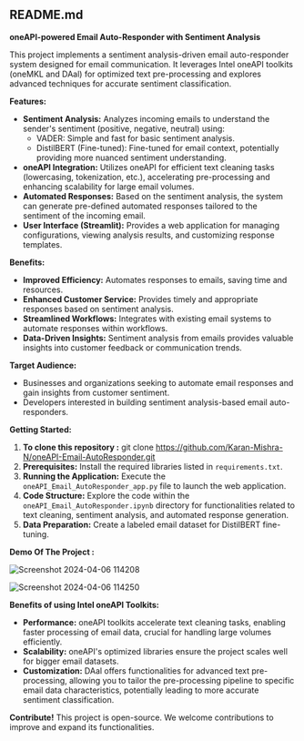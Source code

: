 ## README.md

**oneAPI-powered Email Auto-Responder with Sentiment Analysis**

This project implements a sentiment analysis-driven email auto-responder system designed for email communication. It leverages Intel oneAPI toolkits (oneMKL and DAal) for optimized text pre-processing and explores advanced techniques for accurate sentiment classification. 

**Features:**

* **Sentiment Analysis:** Analyzes incoming emails to understand the sender's sentiment (positive, negative, neutral) using:
    * VADER: Simple and fast for basic sentiment analysis.
    * DistilBERT (Fine-tuned): Fine-tuned for email context, potentially providing more nuanced sentiment understanding.
* **oneAPI Integration:** Utilizes oneAPI for efficient text cleaning tasks (lowercasing, tokenization, etc.), accelerating pre-processing and enhancing scalability for large email volumes.
* **Automated Responses:** Based on the sentiment analysis, the system can generate pre-defined automated responses tailored to the sentiment of the incoming email. 
* **User Interface (Streamlit):** Provides a web application for managing configurations, viewing analysis results, and customizing response templates.

**Benefits:**

* **Improved Efficiency:** Automates responses to emails, saving time and resources.
* **Enhanced Customer Service:** Provides timely and appropriate responses based on sentiment analysis.
* **Streamlined Workflows:** Integrates with existing email systems to automate responses within workflows.
* **Data-Driven Insights:** Sentiment analysis from emails provides valuable insights into customer feedback or communication trends.

**Target Audience:**

* Businesses and organizations seeking to automate email responses and gain insights from customer sentiment.
* Developers interested in building sentiment analysis-based email auto-responders.

**Getting Started:**
1. **To clone this repository :** git clone https://github.com/Karan-Mishra-N/oneAPI-Email-AutoResponder.git
2. **Prerequisites:** Install the required libraries listed in `requirements.txt`.
3. **Running the Application:** Execute the `oneAPI_Email_AutoResponder_app.py` file to launch the web application.
4. **Code Structure:** Explore the code within the `oneAPI_Email_AutoResponder.ipynb` directory for functionalities related to text cleaning, sentiment analysis, and automated response generation.
5. **Data Preparation:** Create a labeled email dataset for DistilBERT fine-tuning.

**Demo Of The Project :**


![Screenshot 2024-04-06 114208](https://github.com/Karan-Mishra-N/oneAPI-Email-AutoResponder/assets/152774217/34fd39e6-961f-4e7b-b3b6-8b9f7b5093cb)


![Screenshot 2024-04-06 114250](https://github.com/Karan-Mishra-N/oneAPI-Email-AutoResponder/assets/152774217/df93c5c8-be70-448b-8484-389c8488f644)

**Benefits of using Intel oneAPI Toolkits:**

* **Performance:** oneAPI toolkits accelerate text cleaning tasks, enabling faster processing of email data, crucial for handling large volumes efficiently.
* **Scalability:** oneAPI's optimized libraries ensure the project scales well for bigger email datasets.
* **Customization:** DAal offers functionalities for advanced text pre-processing, allowing you to tailor the pre-processing pipeline to specific email data characteristics, potentially leading to more accurate sentiment classification.

**Contribute!**
This project is open-source. We welcome contributions to improve and expand its functionalities.
